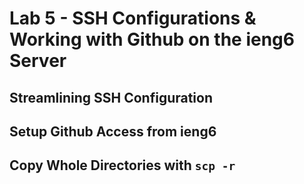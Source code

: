 # Lab 5 - SSH Configurations & Working with Github on the ieng6 Server
## Streamlining SSH Configuration
## Setup Github Access from ieng6
## Copy Whole Directories with `scp -r`